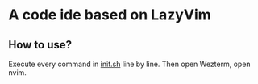 # A code ide based on LazyVim
## How to use?
Execute every command in [init.sh](https://github.com/xusd320/xsh/blob/master/init.sh) line by line.
Then open Wezterm, open nvim.

